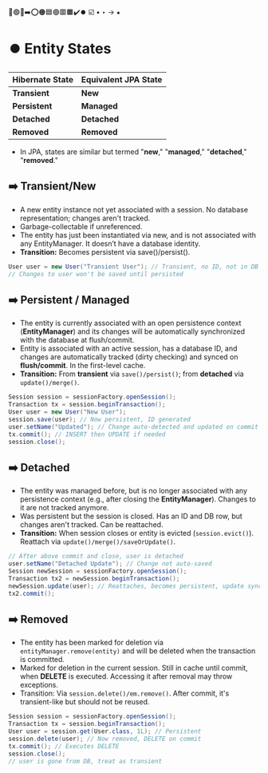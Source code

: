 🔵🟢🔴➡️⭕🟠🟦🟣🟥🟧✔️⏺️ ☑️ • ‣ → ⁕

# ⏺️ Entity States

| Hibernate State | Equivalent JPA State |
| --------------- | -------------------- |
| **Transient**   | **New**              |
| **Persistent**  | **Managed**          |
| **Detached**    | **Detached**         |
| **Removed**     | **Removed**          |

- In JPA, states are similar but termed "**new**," "**managed**," "**detached**," "**removed**."

## ➡️ Transient/New

- A new entity instance not yet associated with a session. No database representation; changes aren't tracked.
- Garbage-collectable if unreferenced.
- The entity has just been instantiated via new, and is not associated with any EntityManager. It doesn’t have a database identity.
- **Transition:** Becomes persistent via save()/persist().

```java
User user = new User("Transient User"); // Transient, no ID, not in DB
// Changes to user won't be saved until persisted
```

## ➡️ Persistent / Managed

- The entity is currently associated with an open persistence context (**EntityManager**) and its changes will be automatically synchronized with the database at flush/commit.
- Entity is associated with an active session, has a database ID, and changes are automatically tracked (dirty checking) and synced on **flush/commit**. In the first-level cache.
- **Transition:** From **transient** via `save()/persist()`; from **detached** via `update()/merge()`.

```java
Session session = sessionFactory.openSession();
Transaction tx = session.beginTransaction();
User user = new User("New User");
session.save(user); // Now persistent, ID generated
user.setName("Updated"); // Change auto-detected and updated on commit
tx.commit(); // INSERT then UPDATE if needed
session.close();
```

## ➡️ Detached

- The entity was managed before, but is no longer associated with any persistence context (e.g., after closing the **EntityManager**). Changes to it are not tracked anymore.
- Was persistent but the session is closed. Has an ID and DB row, but changes aren't tracked. Can be reattached.
- **Transition:** When session closes or entity is evicted (`session.evict()`). Reattach via `update()/merge()/saveOrUpdate()`.

```java
// After above commit and close, user is detached
user.setName("Detached Update"); // Change not auto-saved
Session newSession = sessionFactory.openSession();
Transaction tx2 = newSession.beginTransaction();
newSession.update(user); // Reattaches, becomes persistent, update synced
tx2.commit();
```

## ➡️ Removed

- The entity has been marked for deletion via `entityManager.remove(entity)` and will be deleted when the transaction is committed.
- Marked for deletion in the current session. Still in cache until commit, when **DELETE** is executed. Accessing it after removal may throw exceptions.
- Transition: Via `session.delete()/em.remove()`. After commit, it's transient-like but should not be reused.

```java
Session session = sessionFactory.openSession();
Transaction tx = session.beginTransaction();
User user = session.get(User.class, 1L); // Persistent
session.delete(user); // Now removed, DELETE on commit
tx.commit(); // Executes DELETE
session.close();
// user is gone from DB, treat as transient
```
